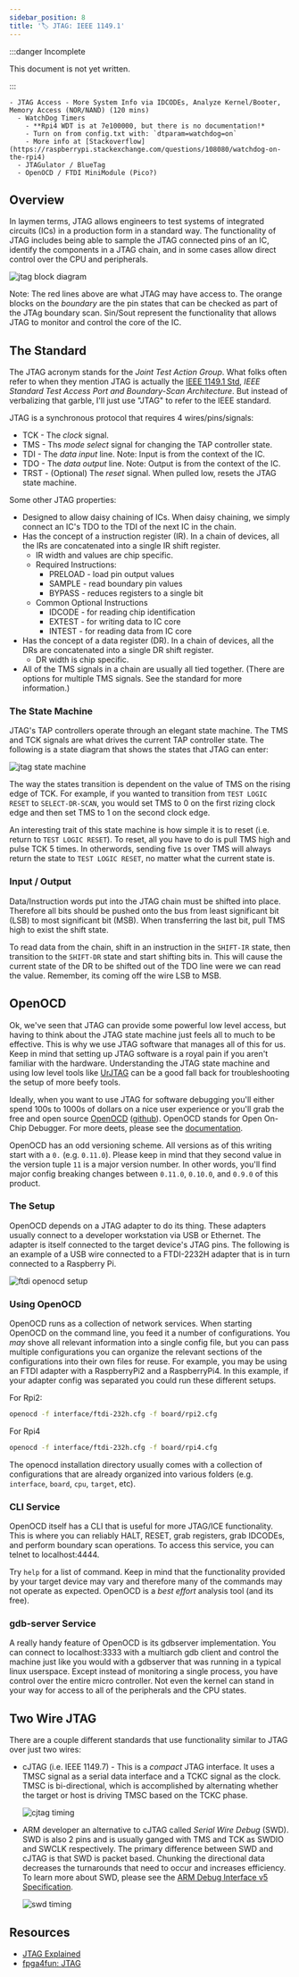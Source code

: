 ```yaml
---
sidebar_position: 8
title: '🏷️ JTAG: IEEE 1149.1'
---
```


:::danger Incomplete

This document is not yet written.

:::

```text
- JTAG Access - More System Info via IDCODEs, Analyze Kernel/Booter, Memory Access (NOR/NAND) (120 mins)
  - WatchDog Timers
    - **Rpi4 WDT is at 7e100000, but there is no documentation!*
    - Turn on from config.txt with: `dtparam=watchdog=on`
    - More info at [Stackoverflow](https://raspberrypi.stackexchange.com/questions/108080/watchdog-on-the-rpi4)
  - JTAGulator / BlueTag
  - OpenOCD / FTDI MiniModule (Pico?)
```

## Overview

In laymen terms, JTAG allows engineers to test systems of integrated circuits (ICs) in a production form in a standard way. The functionality of JTAG includes being able to sample the JTAG connected pins of an IC, identify the components in a JTAG chain, and in some cases allow direct control over the CPU and peripherals.

![jtag block diagram](./JtagAccess/jtag-block-diagram.png)

Note: The red lines above are what JTAG may have access to. The orange blocks on the _boundary_ are the pin states that can be checked as part of the JTAg boundary scan. Sin/Sout represent the functionality that allows JTAG to monitor and control the core of the IC.

## The Standard

The JTAG acronym stands for the _Joint Test Action Group_. What folks often refer to when they mention JTAG is actually the [IEEE 1149.1 Std](./JtagAccess/JTAG_IEEE-Std-1149.1-2001.pdf), _IEEE Standard Test Access Port and Boundary-Scan Architecture_. But instead of verbalizing that garble, I'll just use "JTAG" to refer to the IEEE standard.

JTAG is a synchronous protocol that requires 4 wires/pins/signals:

- TCK - The _clock_ signal.
- TMS - Ths _mode select_ signal for changing the TAP controller state.
- TDI - The _data input_ line. Note: Input is from the context of the IC.
- TDO - The _data output_ line. Note: Output is from the context of the IC.
- TRST - (Optional) The _reset_ signal. When pulled low, resets the JTAG state machine.

Some other JTAG properties:

- Designed to allow daisy chaining of ICs. When daisy chaining, we simply connect an IC's TDO to the TDI of the next IC in the chain.
- Has the concept of a instruction register (IR). In a chain of devices, all the IRs are concatenated into a single IR shift register.
  - IR width and values are chip specific.
  - Required Instructions:
    - PRELOAD - load pin output values
    - SAMPLE - read boundary pin values
    - BYPASS - reduces registers to a single bit
  - Common Optional Instructions
    - IDCODE - for reading chip identification
    - EXTEST - for writing data to IC core
    - INTEST - for reading data from IC core
- Has the concept of a data register (DR). In a chain of devices, all the DRs are concatenated into a single DR shift register.
  - DR width is chip specific.
- All of the TMS signals in a chain are usually all tied together. (There are options for multiple TMS signals. See the standard for more information.)

### The State Machine

JTAG's TAP controllers operate through an elegant state machine. The TMS and TCK signals are what drives the current TAP controller state. The following is a state diagram that shows the states that JTAG can enter:

![jtag state machine](././JtagAccess/jtag-state-machine.png)

The way the states transition is dependent on the value of TMS on the rising edge of TCK. For example, if you wanted to transition from `TEST LOGIC RESET` to `SELECT-DR-SCAN`, you would set TMS to 0 on the first rizing clock edge and then set TMS to 1 on the second clock edge.

An interesting trait of this state machine is how simple it is to reset (i.e. return to `TEST LOGIC RESET`). To reset, all you have to do is pull TMS high and pulse TCK 5 times. In otherwords, sending five `1`s over TMS will always return the state to `TEST LOGIC RESET`, no matter what the current state is.

<!-- TODO: Walk the class through this on the board. -->

### Input / Output

Data/Instruction words put into the JTAG chain must be shifted into place. Therefore all bits should be pushed onto the bus from least significant bit (LSB) to most significant bit (MSB). When transferring the last bit, pull TMS high to exist the shift state.

To read data from the chain, shift in an instruction in the `SHIFT-IR` state, then transition to the `SHIFT-DR` state and start shifting bits in. This will cause the current state of the DR to be shifted out of the TDO line were we can read the value. Remember, its coming off the wire LSB to MSB.

## OpenOCD

Ok, we've seen that JTAG can provide some powerful low level access, but having to think about the JTAG state machine just feels all to much to be effective. This is why we use JTAG software that manages all of this for us. Keep in mind that setting up JTAG software is a royal pain if you aren't familiar with the hardware. Understanding the JTAG state machine and using low level tools like [UrJTAG](http://urjtag.org/) can be a good fall back for troubleshooting the setup of more beefy tools.

Ideally, when you want to use JTAG for software debugging you'll either spend 100s to 1000s of dollars on a nice user experience or you'll grab the free and open source [OpenOCD](https://openocd.org/) ([github](http://sourceforge.net/p/openocd/code/)). OpenOCD stands for Open On-Chip Debugger. For more deets, please see the [documentation](./JtagAccess/openocd-0.11.0.pdf).

OpenOCD has an odd versioning scheme. All versions as of this writing start with a `0.` (e.g. `0.11.0`). Please keep in mind that they second value in the version tuple `11` is a major version number. In other words, you'll find major config breaking changes between `0.11.0`, `0.10.0`, and `0.9.0` of this product.

### The Setup

OpenOCD depends on a JTAG adapter to do its thing. These adapters usually connect to a developer workstation via USB or Ethernet. The adapter is itself connected to the target device's JTAG pins. The following is an example of a USB wire connected to a FTDI-2232H adapter that is in turn connected to a Raspberry Pi.

![ftdi openocd setup](./JtagAccess/wired-real-small.png)

### Using OpenOCD

OpenOCD runs as a collection of network services. When starting OpenOCD on the command line, you feed it a number of configurations. You _may_ shove all relevant information into a single config file, but you can pass multiple configurations you can organize the relevant sections of the configurations into their own files for reuse. For example, you may be using an FTDI adapter with a RaspberryPi2 and a RaspberryPi4. In this example, if your adapter config was separated you could run these different setups.

For Rpi2:

```sh
openocd -f interface/ftdi-232h.cfg -f board/rpi2.cfg
```

For Rpi4

```sh
openocd -f interface/ftdi-232h.cfg -f board/rpi4.cfg
```

The openocd installation directory usually comes with a collection of configurations that are already organized into various folders (e.g. `interface`, `board`, `cpu`, `target`, etc).

### CLI Service

OpenOCD itself has a CLI that is useful for more JTAG/ICE functionality. This is where you can reliably HALT, RESET, grab registers, grab IDCODEs, and perform boundary scan operations. To access this service, you can telnet to localhost:4444.

Try `help` for a list of command. Keep in mind that the functionality provided by your target device may vary and therefore many of the commands may not operate as expected. OpenOCD is a _best effort_ analysis tool (and its free).

### gdb-server Service

A really handy feature of OpenOCD is its gdbserver implementation. You can connect to localhost:3333 with a multiarch gdb client and control the machine just like you would with a gdbserver that was running in a typical linux userspace. Except instead of monitoring a single process, you have control over the entire micro controller. Not even the kernel can stand in your way for access to all of the peripherals and the CPU states.

## Two Wire JTAG

There are a couple different standards that use functionality similar to JTAG over just two wires:

- cJTAG (i.e. IEEE 1149.7) - This is a _compact_ JTAG interface. It uses a TMSC signal as a serial data interface and a TCKC signal as the clock. TMSC is bi-directional, which is accomplished by alternating whether the target or host is driving TMSC based on the TCKC phase.

  ![cjtag timing](./JtagAccess/cjtag-timing.png)

- ARM developer an alternative to cJTAG called _Serial Wire Debug_ (SWD). SWD is also 2 pins and is usually ganged with TMS and TCK as SWDIO and SWCLK respectively. The primary difference between SWD and cJTAG is that SWD is packet based. Chunking the directional data decreases the turnarounds that need to occur and increases efficiency. To learn more about SWD, please see the [ARM Debug Interface v5 Specification](./JtagAccess/adiv5-spec.pdf).

  ![swd timing](./JtagAccess/swd-timing.png)

## Resources

- [JTAG Explained](https://blog.senr.io/blog/jtag-explained)
- [fpga4fun: JTAG](https://www.fpga4fun.com/JTAG.html)
